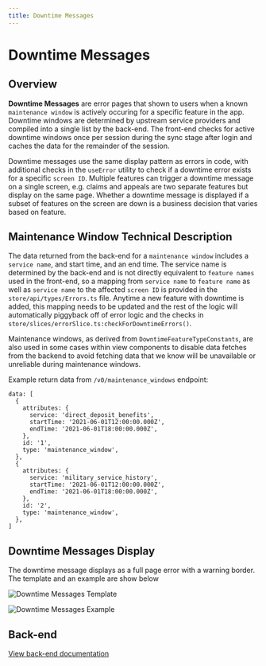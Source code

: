 ```yaml
---
title: Downtime Messages
---
```


# Downtime Messages

## Overview

**Downtime Messages** are error pages that shown to users when a known `maintenance window` is actively occuring for a specific feature in the app. Downtime windows are determined by upstream service providers and compiled into a single list by the back-end. The front-end checks for active downtime windows once per session during the sync stage after login and caches the data for the remainder of the session.

Downtime messages use the same display pattern as errors in code, with additional checks in the `useError` utility to check if a downtime error exists for a specific `screen ID`. Multiple features can trigger a downtime message on a single screen, e.g. claims and appeals are two separate features but display on the same page. Whether a downtime message is displayed if a subset of features on the screen are down is a business decision that varies based on feature.

## Maintenance Window Technical Description

The data returned from the back-end for a `maintenance window` includes a `service name`, and start time, and an end time. The service name is determined by the back-end and is not directly equivalent to `feature names` used in the front-end, so a mapping from `service name` to `feature name` as well as `service name` to the affected `screen ID` is provided in the `store/api/types/Errors.ts` file. Anytime a new feature with downtime is added, this mapping needs to be updated and the rest of the logic will automatically piggyback off of error logic and the checks in `store/slices/errorSlice.ts:checkForDowntimeErrors()`.

Maintenance windows, as derived from `DowntimeFeatureTypeConstants`, are also used in some cases within view components to disable data fetches from the backend to avoid fetching data that we know will be unavailable or unreliable during maintenance windows.

Example return data from `/v0/maintenance_windows` endpoint:
```
data: [
  {
    attributes: {
      service: 'direct_deposit_benefits',
      startTime: '2021-06-01T12:00:00.000Z',
      endTime: '2021-06-01T18:00:00.000Z',
    },
    id: '1',
    type: 'maintenance_window',
  },
  {
    attributes: {
      service: 'military_service_history',
      startTime: '2021-06-01T12:00:00.000Z',
      endTime: '2021-06-01T18:00:00.000Z',
    },
    id: '2',
    type: 'maintenance_window',
  },
]
```

## Downtime Messages Display

The downtime message displays as a full page error with a warning border. The template and an example are show below

![Downtime Messages Template](/img/downtimeMessagesImages/downtime-messages-template.png)

![Downtime Messages Example](/img/downtimeMessagesImages/downtime-messages-example.png)

## Back-end

[View back-end documentation](../BackEnd/Features/MaintenanceWindows.md)